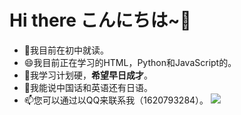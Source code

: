 # Hi there  こんにちは~🎈
- 🔭我目前在初中就读。
- 😄我目前正在学习的HTML，Python和JavaScript的。
- 🍗我学习计划硬，**希望早日成才**。
- 💬我能说中国话和英语还有日语。
- 📫您可以通过以QQ来联系我（1620793284）。
![](https://github-readme-stats.vercel.app/api?username=boxcheese)
